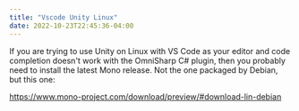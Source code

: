 ```yaml
---
title: "Vscode Unity Linux"
date: 2022-10-23T22:45:36-04:00
---
```


If you are trying to use Unity on Linux with VS Code as your editor and code completion doesn't 
work with the OmniSharp C# plugin, then you probably need to install the latest Mono release.
Not the one packaged by Debian, but this one:

https://www.mono-project.com/download/preview/#download-lin-debian
